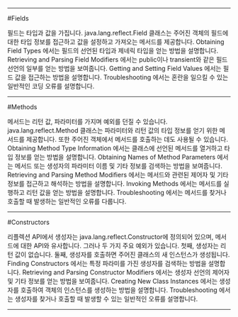 ***
#Fields

필드는 타입과 값을 가집니다. java.lang.reflect.Field 클래스는 주어진 객체의 필드에 대한 타입 정보를 접근하고 값을 설정하고 가져오는 메서드를 제공합니다.
Obtaining Field Types 에서는 필드의 선언된 타입과 제네릭 타입을 얻는 방법을 설명합니다.
Retrieving and Parsing Field Modifiers 에서는 public이나 transient와 같은 필드 선언의 일부를 얻는 방법을 보여줍니다.
Getting and Setting Field Values 에서는 필드 값을 접근하는 방법을 설명합니다.
Troubleshooting 에서는 혼란을 일으킬 수 있는 일반적인 코딩 오류를 설명합니다.
***
#Methods

메서드는 리턴 값, 파라미터를 가지며 예외를 던질 수 있습니다. java.lang.reflect.Method 클래스는 파라미터와 리턴 값의 타입 정보를 얻기 위한 메서드를 제공합니다. 또한 주어진 객체에서 메서드를 호출하는 데도 사용될 수 있습니다.
Obtaining Method Type Information 에서는 클래스에 선언된 메서드를 열거하고 타입 정보를 얻는 방법을 설명합니다.
Obtaining Names of Method Parameters 에서는 메서드 또는 생성자의 파라미터 이름 및 기타 정보를 검색하는 방법을 보여줍니다.
Retrieving and Parsing Method Modifiers 에서는 메서드와 관련된 제어자 및 기타 정보를 접근하고 해석하는 방법을 설명합니다.
Invoking Methods 에서는 메서드를 실행하고 리턴 값을 얻는 방법을 설명합니다.
Troubleshooting 에서는 메서드를 찾거나 호출할 때 발생하는 일반적인 오류를 다룹니다.
***
#Constructors

리플렉션 API에서 생성자는 java.lang.reflect.Constructor에 정의되어 있으며, 메서드에 대한 API와 유사합니다. 그러나 두 가지 주요 예외가 있습니다. 첫째, 생성자는 리턴 값이 없습니다. 둘째, 생성자를 호출하면 주어진 클래스의 새 인스턴스가 생성됩니다.
Finding Constructors 에서는 특정 파라미를 가진 생성자를 검색하는 방법을 설명합니다.
Retrieving and Parsing Constructor Modifiers 에서는 생성자 선언의 제어자 및 기타 정보를 얻는 방법을 보여줍니다.
Creating New Class Instances 에서는 생성자를 호출하여 객체의 인스턴스를 생성하는 방법을 설명합니다.
Troubleshooting 에서는 생성자를 찾거나 호출할 때 발생할 수 있는 일반적인 오류를 설명합니다.
***
